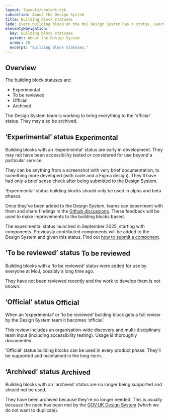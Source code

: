 ```yaml
---
layout: layouts/content.njk
subsection: About the Design System
title: Building block statuses
lede: Every building block on the MoJ Design System has a status. Learn more about what this means and how to use them.
eleventyNavigation:
  key: Building block statuses
  parent: About the Design System
  order: 20
  excerpt: "Building block statuses."
---
```


## Overview

The building block statuses are:

- Experimental
- To be reviewed
- Official
- Archived

The Design System team is working to bring everything to the ‘official’ status. They may also be archived.

## ‘Experimental’ status <span class="govuk-tag govuk-tag--experimental" style="vertical-align:middle;" aria-hidden="true">Experimental</span>

Building blocks with an ‘experimental’ status are early in development. They may not have been accessibility tested or considered for use beyond a particular service.

They can be anything from a screenshot with very brief documentation, to something more developed (with code and a Figma design). They'll have had only a brief sense check after being submitted to the Design System.

‘Experimental’ status building blocks should only be used in alpha and beta phases.

Once they've been added to the Design System, teams can experiment with them and share findings in the [Github discussions](https://github.com/ministryofjustice/moj-frontend/discussions/categories/experimental-components-pages-and-patterns). These feedback will be used to make improvements to the building blocks based.  

The experimental status launched in September 2025, starting with components. Previously contributed components will be added to the Design System and given this status. Find out [how to submit a component](/contribute/add-new-component/start).

## ‘To be reviewed’ status <span class="govuk-tag govuk-tag--orange"  style="vertical-align:middle;" aria-hidden="true">To be reviewed</span>

Building blocks with a ‘to be reviewed’ status were added for use by everyone at MoJ, possibly a long time ago.

They have not been reviewed recently and the work to develop them is not known.

## ‘Official’ status <span class="govuk-tag govuk-tag--green"  style="vertical-align:middle;" aria-hidden="true">Official</span>

When an ‘experimental’ or ‘to be reviewed’ building block gets a full review by the Design System team it becomes ‘official’.

This review includes an organisation-wide discovery and multi-disciplinary team input (including accessibility testing). Usage is thoroughly documented.

‘Official’ status building blocks can be used in every product phase. They’ll be supported and maintained in the long-term.

## ‘Archived’ status <span class="govuk-tag govuk-tag--grey"  style="vertical-align:middle;" aria-hidden="true">Archived</span>

Building blocks with an 'archived' status are no longer being supported and should not be used.

They have been archived because they're no longer needed. This is usually because the need has been met by the [GOV.UK Design System](https://design-system.service.gov.uk/) (which we do not want to duplicate).
